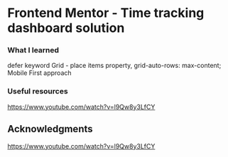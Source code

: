 # Frontend Mentor - Time tracking dashboard solution

### What I learned

defer keyword
Grid - place items property, grid-auto-rows: max-content;
Mobile First approach

### Useful resources

https://www.youtube.com/watch?v=l9Qw8y3LfCY

## Acknowledgments

https://www.youtube.com/watch?v=l9Qw8y3LfCY
